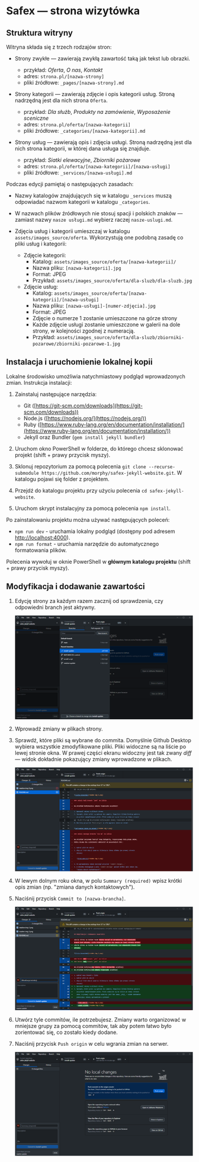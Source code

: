 # Safex — strona wizytówka

## Struktura witryny

Witryna składa się z trzech rodzajów stron:

- Strony zwykłe — zawierają zwykłą zawartość taką jak tekst lub obrazki.

  - przykład: _Oferta_, _O nas_, _Kontakt_
  - adres: `strona.pl/[nazwa-strony]`
  - pliki źródłowe: `_pages/[nazwa-strony].md`

- Strony kategorii — zawierają zdjęcie i opis kategorii usług. Stroną nadrzędną
  jest dla nich strona `Oferta`.

  - przykład: _Dla służb_, _Produkty na zamówienie_, _Wyposażenie sceniczne_
  - adres: `strona.pl/oferta/[nazwa-kategorii]`
  - pliki źródłowe: `_categories/[nazwa-kategorii].md`

- Strony usług — zawierają opis i zdjęcia usługi. Stroną nadrzędną jest dla nich
  strona kategorii, w której dana usługa się znajduje.

  - przykład: _Siatki elewacyjne_, _Zbiorniki pożarowe_
  - adres: `strona.pl/oferta/[nazwa-kategorii]/[nazwa-usługi]`
  - pliki źródłowe: `_services/[nazwa-usługi].md`

Podczas edycji pamiętaj o następujących zasadach:

- Nazwy katalogów znajdujących się w katalogu `_services` muszą odpowiadać
  nazwom kategorii w katalogu `_categories`.

- W nazwach plików źródłowych nie stosuj spacji i polskich znaków — zamiast
  nazwy `nasze usługi.md` wybierz raczej `nasze-uslugi.md`.

- Zdjęcia usług i kategorii umieszczaj w katalogu `assets/images_source/oferta`.
  Wykorzystują one podobną zasadę co pliki usług i kategorii:
  - Zdjęcie kategorii:
    - Katalog: `assets/images_source/oferta/[nazwa-kategorii]/`
    - Nazwa pliku: `[nazwa-kategorii].jpg`
    - Format: JPEG
    - Przykład: `assets/images_source/oferta/dla-sluzb/dla-sluzb.jpg`
  - Zdjęcie usług:
    - Katalog: `assets/images_source/oferta/[nazwa-kategorii]/[nazwa-usługi]`
    - Nazwa pliku: `[nazwa-usługi]-[numer-zdjęcia].jpg`
    - Format: JPEG
    - Zdjęcie o numerze 1 zostanie umieszczone na górze strony
    - Każde zdjęcie usługi zostanie umieszczone w galerii na dole strony, w
      kolejności zgodnej z numeracją.
    - Przykład:
      `assets/images_source/oferta/dla-sluzb/zbiorniki-pozarowe/zbiorniki-pozarowe-1.jpg`

## Instalacja i uruchomienie lokalnej kopii

Lokalne środowisko umożliwia natychmiastowy podgląd wprowadzonych zmian.
Instrukcja instalacji:

1. Zainstaluj następujące narzędzia:

   - Git ([https://git-scm.com/downloads](https://git-scm.com/downloads))
   - Node.js ([https://nodejs.org/](https://nodejs.org/))
   - Ruby
     ([https://www.ruby-lang.org/en/documentation/installation/](https://www.ruby-lang.org/en/documentation/installation/))
   - Jekyll oraz Bundler (`gem install jekyll bundler`)

2. Uruchom okno PowerShell w folderze, do którego chcesz sklonować projekt
   (shift + prawy przycisk myszy).
3. Sklonuj repozytorium za pomocą polecenia
   `git clone --recurse-submodule https://github.com/morphy/safex-jekyll-website.git`.
   W katalogu pojawi się folder z projektem.
4. Przejdź do katalogu projektu przy użyciu polecenia `cd safex-jekyll-website`.
5. Uruchom skrypt instalacyjny za pomocą polecenia `npm install`.

Po zainstalowaniu projektu można używać następujących poleceń:

- `npm run dev` - uruchamia lokalny podgląd (dostępny pod adresem
  [http://localhost:4000](http://localhost:4000)).
- `npm run format` - uruchamia narzędzie do automatycznego formatowania plików.

Polecenia wywołuj w oknie PowerShell w **głównym katalogu projektu** (shift +
prawy przycisk myszy).

## Modyfikacja i dodawanie zawartości

1. Edycję strony za każdym razem zacznij od sprawdzenia, czy odpowiedni branch
   jest aktywny.

   ![lista branchów](readme-img-1.png)

2. Wprowadź zmiany w plikach strony.
3. Sprawdź, które pliki są wybrane do commita. Domyślnie Github Desktop wybiera
   wszystkie zmodyfikowane pliki. Pliki widoczne są na liście po lewej stronie
   okna. W prawej części ekranu widoczny jest tak zwany _diff_ — widok dokładnie
   pokazujący zmiany wprowadzone w plikach.

   ![wybór plików](readme-img-2.png)

4. W lewym dolnym roku okna, w polu `Summary (required)` wpisz krótki opis zmian
   (np. "zmiana danych kontaktowych").
5. Naciśnij przycisk `Commit to [nazwa-brancha]`.

   ![dodawanie commita](readme-img-3.png)

6. Utwórz tyle commitów, ile potrzebujesz. Zmiany warto organizować w mniejsze
   grupy za pomocą commitów, tak aby potem łatwo było zorientować się, co
   zostało kiedy dodane.
7. Naciśnij przycisk `Push origin` w celu wgrania zmian na serwer.

   ![wgrywanie zmian na serwer](readme-img-4.png)
